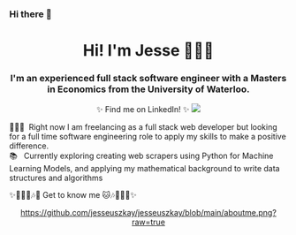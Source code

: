 ### Hi there 👋

<h1 align="center"> Hi! I'm Jesse 👩🏻‍💻</h1>

<h3 align="center">I'm an experienced full stack software engineer with a Masters in Economics from the University of Waterloo. </h3>

<p align="center">
 ✨ Find me on LinkedIn! ✨
  <a target="_blank" href="https://www.linkedin.com/in/juszkay/" target="_blank">
    <img src="https://img.shields.io/badge/linkedin-%230077B5.svg?style=for-the-badge&logo=linkedin&logoColor=white"/>
  </a>
</p>

👩🏻‍💼&nbsp; Right now I am freelancing as a full stack web developer but looking for a full time software engineering role to apply my skills to make a positive difference.
<br/>
📚 &nbsp; Currently exploring creating web scrapers using Python for Machine Learning Models, and applying my mathematical background to write data structures and algorithms
<br/>
<!-- <table>
 <tr>
  <td halign="center" padding-left="100px"> -->
   <p> ✨💁🏻‍♀️🎶🐱 Get to know me 🐱🎶💁🏻‍♀️✨ </p>
<!--    <br> -->
   
<div align="center">
 
https://github.com/jesseuszkay/jesseuszkay/blob/main/aboutme.png?raw=true

 </div>

<!-- 
  </td>
 </tr>
</table> -->
